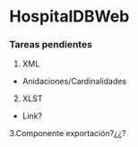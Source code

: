 # HospitalDBWeb

### Tareas pendientes

1. XML
+ Anidaciones/Cardinalidades


2. XLST
+ Link?

3.Componente exportación?¿¿?


